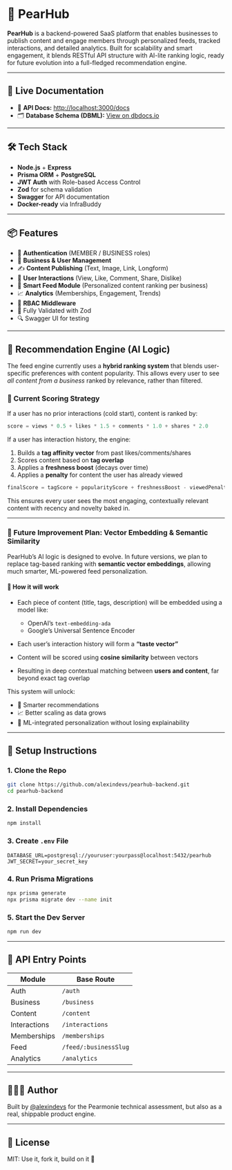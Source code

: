 # 🍐 PearHub

**PearHub** is a backend-powered SaaS platform that enables businesses to publish content and engage members through personalized feeds, tracked interactions, and detailed analytics. Built for scalability and smart engagement, it blends RESTful API structure with AI-lite ranking logic, ready for future evolution into a full-fledged recommendation engine.

---

## 🔗 Live Documentation

- 📘 **API Docs:** [http://localhost:3000/docs](http://localhost:3000/docs)
- 🗂 **Database Schema (DBML):** [View on dbdocs.io](https://dbdocs.io/alexindevs/PearHub-Pearmonie-Assessment)

---

## 🛠 Tech Stack

- **Node.js** + **Express**
- **Prisma ORM** + **PostgreSQL**
- **JWT Auth** with Role-based Access Control
- **Zod** for schema validation
- **Swagger** for API documentation
- **Docker-ready** via InfraBuddy

---

## 📦 Features

- 🧾 **Authentication** (MEMBER / BUSINESS roles)
- 🏢 **Business & User Management**
- ✍️ **Content Publishing** (Text, Image, Link, Longform)
- 💬 **User Interactions** (View, Like, Comment, Share, Dislike)
- 🧠 **Smart Feed Module** (Personalized content ranking per business)
- 📈 **Analytics** (Memberships, Engagement, Trends)
- 🔐 **RBAC Middleware**
- 🧪 Fully Validated with Zod
- 🔍 Swagger UI for testing

---

## 🧠 Recommendation Engine (AI Logic)

The feed engine currently uses a **hybrid ranking system** that blends user-specific preferences with content popularity. This allows every user to see *all content from a business* ranked by relevance, rather than filtered.

### 🎯 Current Scoring Strategy

If a user has no prior interactions (cold start), content is ranked by:

```ts
score = views * 0.5 + likes * 1.5 + comments * 1.0 + shares * 2.0
````

If a user has interaction history, the engine:

1. Builds a **tag affinity vector** from past likes/comments/shares
2. Scores content based on **tag overlap**
3. Applies a **freshness boost** (decays over time)
4. Applies a **penalty** for content the user has already viewed

```ts
finalScore = tagScore + popularityScore + freshnessBoost - viewedPenalty
```

This ensures every user sees the most engaging, contextually relevant content with recency and novelty baked in.

---

### 🔮 Future Improvement Plan: Vector Embedding & Semantic Similarity

PearHub’s AI logic is designed to evolve. In future versions, we plan to replace tag-based ranking with **semantic vector embeddings**, allowing much smarter, ML-powered feed personalization.

#### 🧬 How it will work

- Each piece of content (title, tags, description) will be embedded using a model like:

  - OpenAI’s `text-embedding-ada`
  - Google’s Universal Sentence Encoder
- Each user’s interaction history will form a **“taste vector”**
- Content will be scored using **cosine similarity** between vectors
- Resulting in deep contextual matching between **users and content**, far beyond exact tag overlap

This system will unlock:

- 🧠 Smarter recommendations
- 📈 Better scaling as data grows
- 🧬 ML-integrated personalization without losing explainability

---

## 🚀 Setup Instructions

### 1. Clone the Repo

```bash
git clone https://github.com/alexindevs/pearhub-backend.git
cd pearhub-backend
```

### 2. Install Dependencies

```bash
npm install
```

### 3. Create `.env` File

```env
DATABASE_URL=postgresql://youruser:yourpass@localhost:5432/pearhub
JWT_SECRET=your_secret_key
```

### 4. Run Prisma Migrations

```bash
npx prisma generate
npx prisma migrate dev --name init
```

### 5. Start the Dev Server

```bash
npm run dev
```

---

## 📮 API Entry Points

| Module         | Base Route            |
| -------------- | --------------------- |
| Auth           | `/auth`               |
| Business       | `/business`           |
| Content        | `/content`            |
| Interactions   | `/interactions`       |
| Memberships    | `/memberships`        |
| Feed           | `/feed/:businessSlug` |
| Analytics      | `/analytics`          |

---

## 👩🏾‍💻 Author

Built by [@alexindevs](https://github.com/alexindevs) for the Pearmonie technical assessment, but also as a real, shippable product engine.

---

## 📝 License

MIT: Use it, fork it, build on it 🍐
